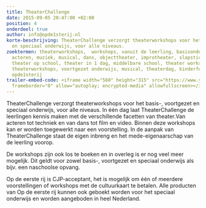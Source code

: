 ```yaml
---
title: TheaterChallenge
date: 2015-09-05 20:47:00 +02:00
position: 4
onderdeel: true
author: info@opde1sterij.nl
korte-beschrijving: TheaterChallenge verzorgt theaterworkshops voor het basis-, voortgezet
  en speciaal onderwijs, voor alle niveaus.
zoektermen: theaterworkshops,  workshops, vanuit de leerling, basisonderwijs, basisschool,
  acteren, muziek, musical, dans, objecttheater, improtheater, slapstick, film & video,
  theater op school, theater in 1 dag, middelbare school, theater workshops, theater,
  theaterworkshops, voortgezet onderwijs, musical, theaterdag, kinderfeestjes, in1dag,
  opde1sterij
trailer-embed-code: <iframe width="560" height="315" src="https://www.youtube-nocookie.com/embed/xlXIT9b4cTk?list=PLsvf04q2JM9_4ThED5TYwfgl9YMLfs6jO&amp;rel=0&amp;controls=0&amp;showinfo=0"
  frameborder="0" allow="autoplay; encrypted-media" allowfullscreen></iframe>
---
```


TheaterChallenge verzorgt theaterworkshops voor het basis-, voortgezet en speciaal onderwijs, voor alle niveaus. In één dag laat TheaterChallenge de leerlingen kennis maken met de verschillende facetten van theater.Van acteren tot techniek en van dans tot film en video. Binnen deze workshops kan er worden toegewerkt naar een voorstelling. In de aanpak van TheaterChallenge staat de eigen inbreng en het mede-eigenaarschap van de leerling voorop.

De workshops zijn ook los te boeken en in overleg is er nog veel meer mogelijk. Dit geldt voor zowel basis-, voortgezet en speciaal onderwijs als bijv. een naschoolse opvang.

Op de eerste rij is CJP-acceptant, het is mogelijk om één of meerdere voorstellingen of workshops met de cultuurkaart te betalen. Alle producten van Op de eerste rij kunnen ook geboekt worden voor het speciaal onderwijs en worden aangeboden in heel Nederland.
